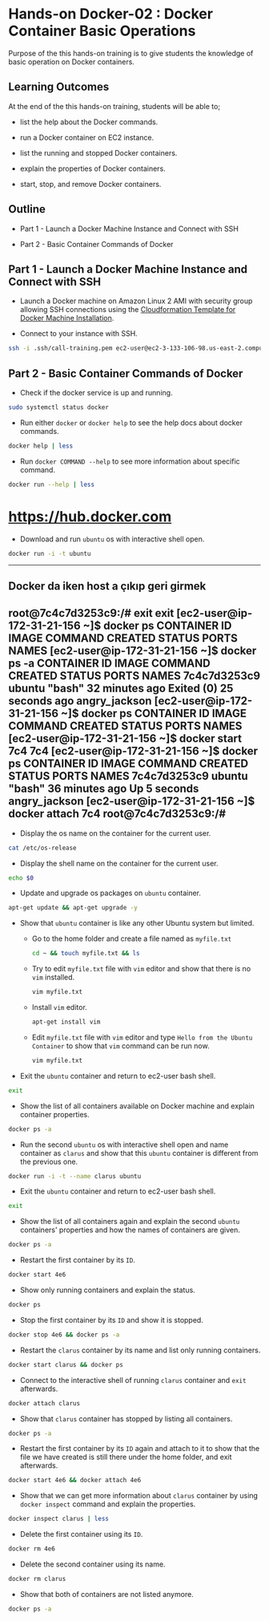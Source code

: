 # Hands-on Docker-02 : Docker Container Basic Operations

Purpose of the this hands-on training is to give students the knowledge of basic operation on Docker containers.

## Learning Outcomes

At the end of the this hands-on training, students will be able to;

- list the help about the Docker commands.

- run a Docker container on EC2 instance.

- list the running and stopped Docker containers.

- explain the properties of Docker containers.

- start, stop, and remove Docker containers.

## Outline

- Part 1 - Launch a Docker Machine Instance and Connect with SSH

- Part 2 - Basic Container Commands of Docker

## Part 1 - Launch a Docker Machine Instance and Connect with SSH

- Launch a Docker machine on Amazon Linux 2 AMI with security group allowing SSH connections using the [Cloudformation Template for Docker Machine Installation](../docker-01-installing-on-ec2-linux2/docker-installation-template.yml).

- Connect to your instance with SSH.

```bash
ssh -i .ssh/call-training.pem ec2-user@ec2-3-133-106-98.us-east-2.compute.amazonaws.com
```

## Part 2 - Basic Container Commands of Docker

- Check if the docker service is up and running.

```bash
sudo systemctl status docker
```

- Run either `docker` or `docker help` to see the help docs about docker commands.

```bash
docker help | less
```

- Run `docker COMMAND --help` to see more information about specific command.

```bash
docker run --help | less
```

# https://hub.docker.com

- Download and run `ubuntu` os with interactive shell open.

```bash
docker run -i -t ubuntu
```

----------------------------------
Docker da iken host a çıkıp geri girmek
----------------------------------
root@7c4c7d3253c9:/# exit
exit
[ec2-user@ip-172-31-21-156 ~]$ docker ps
CONTAINER ID   IMAGE     COMMAND   CREATED   STATUS    PORTS     NAMES
[ec2-user@ip-172-31-21-156 ~]$ docker ps -a
CONTAINER ID   IMAGE     COMMAND   CREATED          STATUS                      PORTS     NAMES
7c4c7d3253c9   ubuntu    "bash"    32 minutes ago   Exited (0) 25 seconds ago             angry_jackson
[ec2-user@ip-172-31-21-156 ~]$ docker ps
CONTAINER ID   IMAGE     COMMAND   CREATED   STATUS    PORTS     NAMES
[ec2-user@ip-172-31-21-156 ~]$ docker start 7c4
7c4
[ec2-user@ip-172-31-21-156 ~]$ docker ps
CONTAINER ID   IMAGE     COMMAND   CREATED          STATUS         PORTS     NAMES
7c4c7d3253c9   ubuntu    "bash"    36 minutes ago   Up 5 seconds             angry_jackson
[ec2-user@ip-172-31-21-156 ~]$ docker attach 7c4
root@7c4c7d3253c9:/# 
---------------------------


- Display the os name on the container for the current user.

```bash
cat /etc/os-release
```

- Display the shell name on the container for the current user.

```bash
echo $0
```

- Update and upgrade os packages on `ubuntu` container.

```bash
apt-get update && apt-get upgrade -y
```

- Show that `ubuntu` container is like any other Ubuntu system but limited.

  - Go to the home folder and create a file named as `myfile.txt`

    ```bash
    cd ~ && touch myfile.txt && ls
    ```

  - Try to edit `myfile.txt` file with `vim` editor and show that there is no `vim` installed.

    ```bash
    vim myfile.txt
    ```

  - Install `vim` editor.

    ```bash
    apt-get install vim
    ```

  - Edit `myfile.txt` file with `vim` editor and type `Hello from the Ubuntu Container` to show that `vim` command can be run now.

    ```bash
    vim myfile.txt
    ```

- Exit the `ubuntu` container and return to ec2-user bash shell.

```bash
exit
```

- Show the list of all containers available on Docker machine and explain container properties.

```bash
docker ps -a
```

- Run the second `ubuntu` os with interactive shell open and name container as `clarus` and show that this `ubuntu` container is different from the previous one.

```bash
docker run -i -t --name clarus ubuntu
```

- Exit the `ubuntu` container and return to ec2-user bash shell.

```bash
exit
```

- Show the list of all containers again and explain the second `ubuntu` containers' properties and how the names of containers are given.

```bash
docker ps -a
```

- Restart the first container by its `ID`.

```bash
docker start 4e6
```

- Show only running containers and explain the status.

```bash
docker ps
```

- Stop the first container by its `ID` and show it is stopped.

```bash
docker stop 4e6 && docker ps -a
```

- Restart the `clarus` container by its name and list only running containers.

```bash
docker start clarus && docker ps
```

- Connect to the interactive shell of running `clarus` container and `exit` afterwards.

```bash
docker attach clarus
```

- Show that `clarus` container has stopped by listing all containers.

```bash
docker ps -a
```

- Restart the first container by its `ID` again and attach to it to show that the file we have created is still there under the home folder, and exit afterwards.

```bash
docker start 4e6 && docker attach 4e6
```

- Show that we can get more information about `clarus` container by using `docker inspect` command and explain the properties.

```bash
docker inspect clarus | less
```

- Delete the first container using its `ID`.

```bash
docker rm 4e6
```

- Delete the second container using its name.

```bash
docker rm clarus
```

- Show that both of containers are not listed anymore.

```bash
docker ps -a
```
